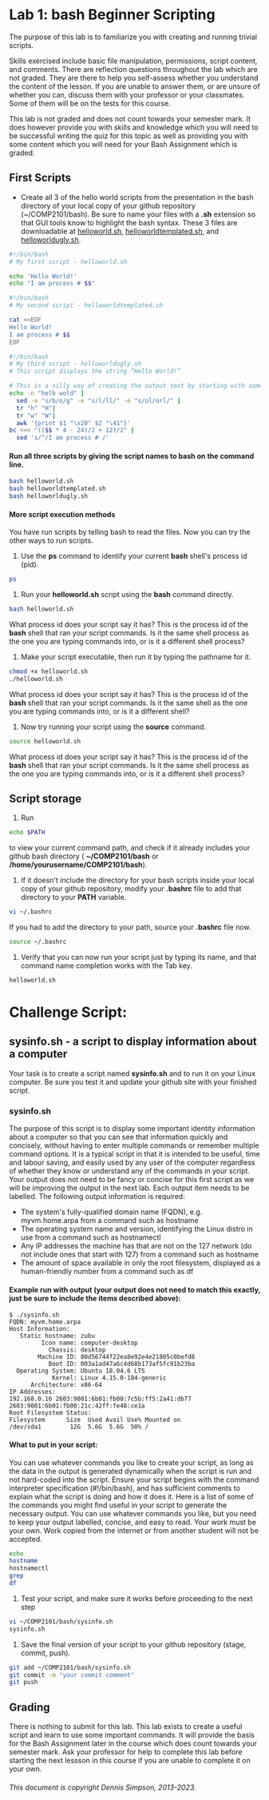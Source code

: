 # Lab 1: bash Beginner Scripting

The purpose of this lab is to familiarize you with creating and running trivial scripts.

Skills exercised include basic file manipulation, permissions, script content, and comments. There are reflection questions throughout the lab which are not graded. They are there to help you self-assess whether you understand the content of the lesson. If you are unable to answer them, or are unsure of whether you can, discuss them with your professor or your classmates. Some of them will be on the tests for this course.

This lab is not graded and does not count towards your semester mark. It does however provide you with skills and knowledge which you will need to be successful writing the quiz for this topic as well as providing you with some content which you will need for your Bash Assignment which is graded.

## First Scripts
* Create all 3 of the hello world scripts from the presentation in the bash directory of your local copy of your github repository (~/COMP2101/bash). Be sure to name your files with a **.sh** extension so that GUI tools know to highlight the bash syntax. These 3 files are downloadable at [helloworld.sh](scripts-lab1/helloworld.sh), [helloworldtemplated.sh](scripts-lab1/helloworldtemplated.sh), and [helloworldugly.sh](scripts-lab1/helloworldugly.sh).

```bash
#!/bin/bash
# My first script - helloworld.sh

echo 'Hello World!'
echo "I am process # $$"
```
```bash
#!/bin/bash
# My second script - helloworldtemplated.sh

cat <<EOF
Hello World!
I am process # $$
EOF
```
```bash
#!/bin/bash
# My third script - helloworldugly.sh
# This script displays the string “Hello World!”

# This is a silly way of creating the output text by starting with something else and stream editing it in a pipeline
echo -n "helb wold" |
  sed -e "s/b/o/g" -e "s/l/ll/" -e "s/ol/orl/" |
  tr "h" "H"|
  tr "w" "W"|
  awk '{print $1 "\x20" $2 "\41"}'
bc <<< "(($$ * 4 - 24)/2 + 12)/2" |
  sed 's/^/I am process # /'
```
#### Run all three scripts by giving the script names to bash on the command line.
```bash
bash helloworld.sh
bash helloworldtemplated.sh
bash helloworldugly.sh
```

#### More script execution methods
You have run scripts by telling bash to read the files. Now you can try the other ways to run scripts.
1. Use the **ps** command to identify your current **bash** shell's process id (pid).

```bash
ps
```
1. Run your **helloworld.sh** script using the **bash** command directly.

```bash
bash helloworld.sh
```
What process id does your script say it has? This is the process id of the **bash** shell that ran your script commands. Is it the same shell process as the one you are typing commands into, or is it a different shell process?
1. Make your script executable, then run it by typing the pathname for it.

```bash
chmod +x helloworld.sh
./helloworld.sh
```
What process id does your script say it has? This is the process id of the **bash** shell that ran your script commands. Is it the same shell as the one you are typing commands into, or is it a different shell?
1. Now try running your script using the **source** command.

```bash
source helloworld.sh
```
What process id does your script say it has? This is the process id of the **bash** shell that ran your script commands. Is it the same shell process as the one you are typing commands into, or is it a different shell process?

## Script storage
1. Run

```bash
echo $PATH
```
to view your current command path, and check if it already includes your github bash directory ( **~/COMP2101/bash**  or **/home/yourusername/COMP2101/bash**).
1. If it doesn't include the directory for your bash scripts inside your local copy of your github repository, modify your **.bashrc** file to add that directory to your **PATH** variable.

```bash
vi ~/.bashrc
```
If you had to add the directory to your path, source your **.bashrc** file now.

```bash
source ~/.bashrc
```
1. Verify that you can now run your script just by typing its name, and that command name completion works with the Tab key.

```bash
helloworld.sh
```

# Challenge Script:
## sysinfo.sh - a script to display information about a computer

Your task is to create a script named **sysinfo.sh** and to run it on your Linux computer. Be sure you test it and update your github site with your finished script.

### sysinfo.sh
The purpose of this script is to display some important identity information about a computer so that you can see that information quickly and concisely, without having to enter multiple commands or remember multiple command options. It is a typical script in that it is intended to be useful, time and labour saving, and easily used by any user of the computer regardless of whether they know or understand any of the commands in your script. Your output does not need to be fancy or concise for this first script as we will be improving the output in the next lab. Each output item needs to be labelled. The following output information is required:
* The system's fully-qualified domain name (FQDN), e.g. myvm.home.arpa from a command such as hostname
* The operating system name and version, identifying the Linux distro in use from a command such as hostnamectl
* Any IP addresses the machine has that are not on the 127 network (do not include ones that start with 127) from a command such as hostname
* The amount of space available in only the root filesystem, displayed as a human-friendly number from a command such as df

#### Example run with output (your output does not need to match this exactly, just be sure to include the items described above):
```
$ ./sysinfo.sh 
FQDN: myvm.home.arpa
Host Information:
   Static hostname: zubu
         Icon name: computer-desktop
           Chassis: desktop
        Machine ID: 80d56744f22ea8e92e4e21805c0befd8
           Boot ID: 003a1ad47a6c4d68b173af5fc91b23ba
  Operating System: Ubuntu 18.04.6 LTS
            Kernel: Linux 4.15.0-184-generic
      Architecture: x86-64
IP Addresses:
192.168.0.16 2603:9001:6b01:fb00:7c5b:ff5:2a41:db77 2603:9001:6b01:fb00:21c:42ff:fe48:ce1a 
Root Filesystem Status:
Filesystem      Size  Used Avail Use% Mounted on
/dev/sda1        12G  5.6G  5.6G  50% /
```

#### What to put in your script:
You can use whatever commands you like to create your script, as long as the data in the output is generated dynamically when the script is run and not hard-coded into the script. Ensure your script begins with the command interpreter specification (#!/bin/bash), and has sufficient comments to explain what the script is doing and how it does it. Here is a list of some of the commands you might find useful in your script to generate the necessary output. You can use whatever commands you like, but you need to keep your output labelled, concise, and easy to read. Your work must be your own. Work copied from the internet or from another student will not be accepted.
```bash
echo
hostname
hostnamectl
grep
df
```

1. Test your script, and make sure it works before proceeding to the next step
```bash
vi ~/COMP2101/bash/sysinfo.sh
sysinfo.sh
```

1. Save the final version of your script to your github repository (stage, commit, push).
```bash
git add ~/COMP2101/bash/sysinfo.sh
git commit -m "your commit comment"
git push
```

## Grading
There is nothing to submit for this lab. This lab exists to create a useful script and learn to use some important commands. It will provide the basis for the Bash Assignment later in the course which does count towards your semester mark. Ask your professor for help to complete this lab before starting the next lessson in this course if you are unable to complete it on your own.


###### This document is copyright Dennis Simpson, 2013-2023.

